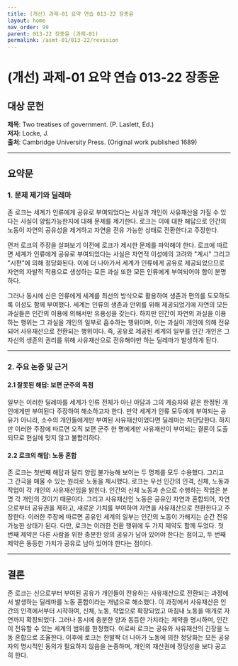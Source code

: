 ```yaml
---
title: (개선) 과제-01 요약 연습 013-22 장종윤
layout: home
nav_order: 99
parent: 013-22 장종윤 (과제-01)
permalink: /asmt-01/013-22/revision
---
```


# (개선) 과제-01 요약 연습 013-22 장종윤 


## 대상 문헌
**제목**:  Two treatises of government. (P. Laslett, Ed.)  
**저자**: Locke, J.  
**출처**: Cambridge University Press. (Original work published 1689)  

---

## 요약문  

### 1. 문제 제기와 딜레마  
존 로크는 세계가 인류에게 공유로 부여되었다는 사실과 개인이 사유재산을 가질 수 있다는 사실이 양립가능한지에 대해 문제를 제기한다. 로크는 이에 대한 해답으로 인간의 노동이 자연의 공유성을 제거하고 자연을 전유 가능한 상태로 전환한다고 주장한다. 

먼저 로크의 주장을 살펴보기 이전에 로크가 제시한 문제를 파악해야 한다. 로크에 따르면 세계가 인류에게 공유로 부여되었다는 사실은 자연적 이성에의 고려와 "계시" 그리고 "시편"에 의해 정당화된다. 이에 더 나아가서 세계가 인류에게 공유로 제공되었으므로 자연의 자발적 작용으로 생성하는 모든 과실 또한 모든 인류에게 부여되어야 함이 분명하다. 

그러나 동시에 신은 인류에게 세계를 최선의 방식으로 활용하여 생존과 편의를 도모하도록 이성도 함께 부여했다. 세계는 인류의 생존과 안위를 위해 제공되었기에 자연의 모든 과실들은 인간의 이용에 의해서만 유용성을 갖는다. 하지만 인간이 자연의 과실을 이용하는 행위는 그 과실을 개인의 일부로 흡수하는 행위이며, 이는 과실이 개인에 의해 전유되어 사유재산으로 전환되는 행위이다. 즉, 공유로 제공된 세계의 일부를 인간 개인은 그 자신의 생존의 권리를 위해 사유재산으로 전유해야만 하는 딜레마가 발생하게 된다. 

---

### 2. 주요 논증 및 근거  

#### 2.1 잘못된 해답: 보편 군주의 독점  
일부는 이러한 딜레마를 세계가 인류 전체가 아닌 아담과 그의 계승자와 같은 한정된 개인에게만 부여된다 주장하여 해소하고자 한다. 만약 세계가 인류 모두에게 부여되는 공유가 아니라, 소수의 개인들에게만 부여된 사유재산이었다면 딜레마는 차단당한다. 하지만 이러한 주장에 따르면 오직 보편 군주 한 명에게만 사유재산이 부여되는 결론이 도출되므로 현실에 맞지 않고 불합리하다. 

#### 2.2 로크의 해답: 노동 혼합  
존 로크는 첫번째 해답과 달리 양립 불가능해 보이는 두 명제를 모두 수용했다. 그리고 그 간극을 매울 수 있는 원리로 노동을 제시했다. 로크는 우선 인간의 인격, 신체, 노동과 작업이 각 개인의 사유재산임을 밝힌다. 인간의 신체 노동과 손으로 수행하는 작업은 분명 각 개인의 것이기 때문이다. 그리고 사유재산인 노동은 공유인 자연과 혼합되어, 자연으로부터 공유권을 제하고, 새로운 가치를 부여하며 자연을 사유재산으로 전환한다고 주장한다. 이러한 주장에 따르면 공유인 세계의 일부는 인간의 노동이 가해지는 순간 전유 가능한 상태가 된다. 다만, 로크는 이러한 전환 행위에 두 가지 제약도 함께 두었다. 첫 번째 제약은 다른 사람을 위한 충분한 양의 공유가 남아 있어야 한다는 점이고, 두 번째 제약은 동등한 가치가 공유로 남아 있어야 한다는 점이다. 

---

## 결론  
존 로크는 신으로부터 부여된 공유가 개인들이 전유하는 사유재산으로 전환되는 과정에서 발생하는 딜레마를 노동 혼합이라는 개념으로 해소했다. 이 과정에서 사유재산은 인간의 인격에서부터 시작하여, 신체, 노동, 작업으로 확장되었고 마침내 노동을 매개로 자연까지 확장되었다. 그러나 동시에 충분한 양과 동등한 가치라는 제약을 명시하며, 인간이 전유할 수 있는 세계의 범위를 한정했다. 이로써 로크는 공유와 사유재산의 긴장을 노동 혼합으로 조율한다. 이후에 로크는 한발짝 더 나아가 노동에 의한 정당화는 모든 공유자의 명시적인 동의가 필요하지 않음을 논증하며, 개인의 재산권에 정당성을 보다 공고히 한다. 